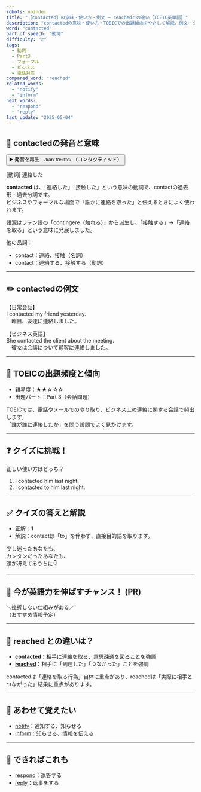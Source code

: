 ```yaml
---
robots: noindex
title: "【contacted】の意味・使い方・例文 ― reachedとの違い【TOEIC英単語】"
description: "contactedの意味・使い方・TOEICでの出題傾向をやさしく解説。例文・クイズ付きでreachedとの違いもわかりやすく学べます。"
word: "contacted"
part_of_speech: "動詞"
difficulty: "2"
tags:
  - 動詞
  - Part3
  - フォーマル
  - ビジネス
  - 電話対応
compared_word: "reached"
related_words:
  - "notify"
  - "inform"
next_words:
  - "respond"
  - "reply"
last_update: "2025-05-04"
---
```


## 🔰 contactedの発音と意味

<button class="play-audio" onclick="playTTS('contacted')">
  <span class="play-audio-main">
    ▶️ 発音を再生　/kənˈtæktɪd/
  </span>
  <span class="play-audio-sub">
    （コンタクティッド）
  </span>
</button>

[動詞] 連絡した

**contacted** は、「連絡した」「接触した」という意味の動詞で、contactの過去形・過去分詞です。  
ビジネスやフォーマルな場面で「誰かに連絡を取った」と伝えるときによく使われます。

語源はラテン語の「contingere（触れる）」から派生し、「接触する」→「連絡を取る」という意味に発展しました。

他の品詞：  
- contact：連絡、接触（名詞）
- contact：連絡する、接触する（動詞）

---

## ✏️ contactedの例文

【日常会話】  
I contacted my friend yesterday.  
　昨日、友達に連絡しました。

【ビジネス英語】  
She contacted the client about the meeting.  
　彼女は会議について顧客に連絡しました。

---

## 🎯 TOEICの出題頻度と傾向

- 難易度：★★☆☆☆
- 出題パート：Part 3（会話問題）

TOEICでは、電話やメールでのやり取り、ビジネス上の連絡に関する会話で頻出します。  
「誰が誰に連絡したか」を問う設問でよく見かけます。

---

## ❓ クイズに挑戦！

正しい使い方はどっち？

1. I contacted him last night.  
2. I contacted to him last night.

---

## ✅ クイズの答えと解説

- 正解：**1**
- 解説：contactは「to」を伴わず、直接目的語を取ります。

少し迷ったあなたも、  
カンタンだったあなたも、  
頭が冴えてるうちに👇️

---

## 🚀 今が英語力を伸ばすチャンス！ (PR)

<div class="info-center">
＼挫折しない仕組みがある／<br>  
（おすすめ情報予定）
</div>

---

## 🤔  reached との違いは？

- **contacted**：相手に連絡を取る、意思疎通を図ることを強調
- **[reached](/reached)**：相手に「到達した」「つながった」ことを強調

contactedは「連絡を取る行為」自体に重点があり、reachedは「実際に相手とつながった」結果に重点があります。

---

## 🧩 あわせて覚えたい

- [notify](/notify)：通知する、知らせる
- [inform](/inform)：知らせる、情報を伝える

---

## 📖 できればこれも

- [respond](/respond)：返答する
- [reply](/reply)：返事をする

<!-- cvid: aid08_bid35 -->
